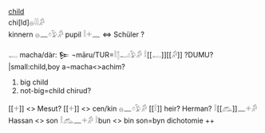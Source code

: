 [child](child)  
chi[ld]𓐍𓇋𓇋𓀔  
kinnern 𓐍𓈖𓏌𓅱𓀔 
pupil 𓎛𓇬𓈖  ⇔ Schüler ?

𓉻 macha/dàr: 
𒌉 ¬māru/TUR=𓎛𓉼𓂝𓅱𓀔 𓎛[[𓉻]][[𓀔]] ?DUMU?|small:child,boy  a¬macha<>achim?
1. big child
2. not-big=child chirud?   

[[𓇬]] <> Mesut?
[[𓇬]] <> cen/kin 𓐍𓈖𓏌𓅱𓀔 
[[𓎛]] heir? Herman? 
𓎛[[𓃹]]𓈖𓇬𓀔 Hassan <> son
𓎛𓃹𓈖𓇬𓀔 𓎛bun <> bin
son=byn dichotomie ++